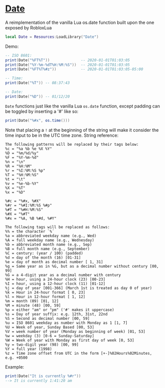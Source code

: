 # [Date](https://github.com/RoStrap/Time/blob/master/Date.lua)
A reimplementation of the vanilla Lua os.date function built upon the one exposed by RobloxLua

```lua
local Date = Resources:LoadLibrary("Date")
```

Demo:

```lua
-- ISO 8601:
print(Date("%FT%T"))              -- 2020-01-01T01:03:05
print(Date("%Y-%m-%dT%H:%M:%S"))  -- 2020-01-01T01:03:05
print(Date("%FT%T%#z"))           -- 2020-01-01T01:03:05-05:00

-- Time:
print(Date("%T")) -- 08:37:43

-- Date:
print(Date("%D")) -- 01/12/20
```

`Date` functions just like the vanilla Lua `os.date` function, except padding can be toggled by inserting a '#' like so:

```lua
print(Date("%#x", os.time()))
```

Note that placing a `!` at the beginning of the string will make it consider the time input to be in the UTC time zone.
String reference:

```
The following patterns will be replaced by their tags below:
%c = "%a %b %e %X %Y"
%D = "%m/%d/%y"
%F = "%Y-%m-%d"
%n = "\n"
%R = "%H:%M"
%r = "%I:%M:%S %p"
%T = "%H:%M:%S"
%t = "\t"
%v = "%e-%b-%Y"
%X = "%T"
%x = "%D"

%#c = "%#x, %#X"
%#r = "%#I:%M:%S %#p"
%#T = "%#H:%M:%S"
%#X = "%#T"
%#x = "%A, %B %#d, %#Y"

The following tags will be replaced as follows:
%% = the character `%´
%a = abbreviated weekday name (e.g., Wed)
%A = full weekday name (e.g., Wednesday)
%b = abbreviated month name (e.g., Sep)
%B = full month name (e.g., September)
%C = century: (year / 100) (padded)
%d = day of the month (16) [01-31]
%e = day of month as decimal number [ 1, 31]
%g = Same year as in %G, but as a decimal number without century [00, 99]
%G = a 4-digit year as a decimal number with century
%H = hour, using a 24-hour clock (23) [00-23]
%I = hour, using a 12-hour clock (11) [01-12]
%j = day of year [001-366] (March 1st is treated as day 0 of year)
%k = Hour in 24-hour format [ 0, 23]
%l = Hour in 12-hour format [ 1, 12]
%m = month (09) [01, 12]
%M = minute (48) [00, 59]
%p = either "am" or "pm" ('#' makes it uppercase)
%s = Day of year suffix: e.g. 12th, 31st, 22nd
%S = Second as decimal number [00, 59]
%u = ISO 8601 weekday as number with Monday as 1 [1, 7]
%U = Week of year, Sunday Based [00, 53]
%V = week number of year (Monday as beginning of week) [01, 53]
%w = weekday (3) [0-6 = Sunday-Saturday]
%W = Week of year with Monday as first day of week [0, 53]
%y = two-digit year (98) [00, 99]
%Y = full year (1998)
%z = Time zone offset from UTC in the form [+-]%02Hours%02Minutes, e.g. +0500
```

Example:

```lua
print(Date("It is currently %#r"))
--> It is currently 1:41:20 am
```

